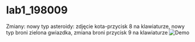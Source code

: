 # lab1_198009
Zmiany: nowy typ asteroidy: zdjęcie kota-przycisk 8 na klawiaturze, nowy typ broni zielona gwiazdka, zmiana broni przycisk 9 na klawiaturze
![Demo](https://github.com/kala2137/lab1_198009/blob/main/gra_gif.gif)
